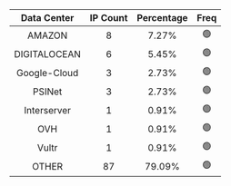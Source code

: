 | Data Center | IP Count | Percentage | Freq |
|:------------:|:--------:|:-----------:|:-----:|
| AMAZON | 8 | 7.27% | 🟢 |
| DIGITALOCEAN | 6 | 5.45% | 🟢 |
| Google-Cloud | 3 | 2.73% | 🟢 |
| PSINet | 3 | 2.73% | 🟢 |
| Interserver | 1 | 0.91% | 🟢 |
| OVH | 1 | 0.91% | 🟢 |
| Vultr | 1 | 0.91% | 🟢 |
| OTHER | 87 | 79.09% | 🟢 |